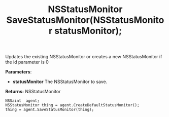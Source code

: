 ﻿---
uid: crmscript_ref_NSSaintAgent_SaveStatusMonitor
title: NSStatusMonitor SaveStatusMonitor(NSStatusMonitor statusMonitor);
intellisense: NSSaintAgent.SaveStatusMonitor
keywords: NSSaintAgent, SaveStatusMonitor
so.topic: reference
---
	  
Updates the existing NSStatusMonitor or creates a new NSStatusMonitor if the id parameter is 0
	  
**Parameters**:
 - **statusMonitor** The NSStatusMonitor to save.

**Returns:** NSStatusMonitor

```crmscript
NSSaint  agent;
NSStatusMonitor thing = agent.CreateDefaultStatusMonitor();
thing = agent.SaveStatusMonitor(thing);
```

